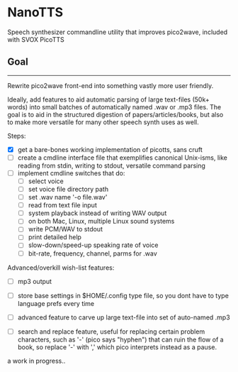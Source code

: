 NanoTTS
=======

Speech synthesizer commandline utility that improves pico2wave, included with SVOX PicoTTS 


## Goal 
----- 

Rewrite pico2wave front-end into something vastly more user friendly. 

Ideally, add features to aid automatic parsing of large text-files (50k+ words) into small batches of automatically named .wav or .mp3 files. The goal is to aid in the structured digestion of papers/articles/books, but also to make more versatile for many other speech synth uses as well.


Steps: 
- [x] get a bare-bones working implementation of picotts, sans cruft
- [ ] create a cmdline interface file that exemplifies canonical Unix-isms, like reading from stdin, writing to stdout, versatile command parsing
- [ ] implement cmdline switches that do:
    - [ ] select voice
    - [ ] set voice file directory path
    - [ ] set .wav name '-o file.wav' 
    - [ ] read from text file input
    - [ ] system playback instead of writing WAV output
    - [ ] on both Mac, Linux, multiple Linux sound systems
    - [ ] write PCM/WAV to stdout
    - [ ] print detailed help
    - [ ] slow-down/speed-up speaking rate of voice
    - [ ] bit-rate, frequency, channel, parms for .wav 

Advanced/overkill wish-list features:
- [ ] mp3 output 
- [ ] store base settings in $HOME/.config type file, so you dont have to type language prefs every time
- [ ] advanced feature to carve up large text-file into set of auto-named .mp3
- [ ] search and replace feature, useful for replacing certain problem characters, such as '-' (pico says "hyphen") that can ruin the flow of a book, so replace '-' with ',' which pico interprets instead as a pause.


a work in progress..
